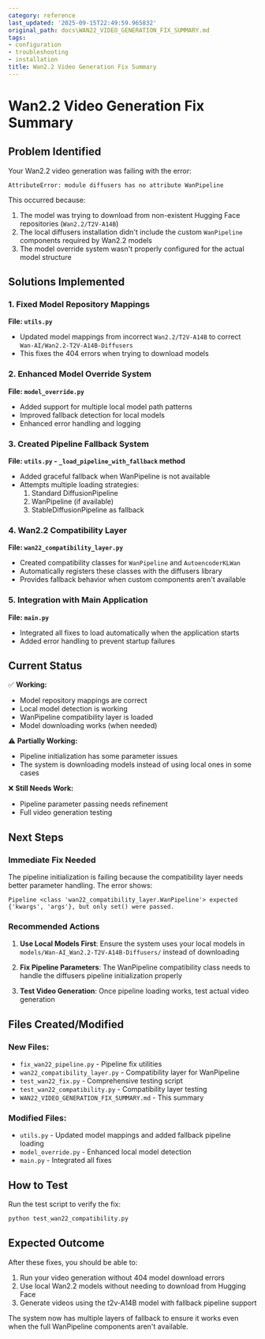 ```yaml
---
category: reference
last_updated: '2025-09-15T22:49:59.965832'
original_path: docs\WAN22_VIDEO_GENERATION_FIX_SUMMARY.md
tags:
- configuration
- troubleshooting
- installation
title: Wan2.2 Video Generation Fix Summary
---
```


# Wan2.2 Video Generation Fix Summary

## Problem Identified

Your Wan2.2 video generation was failing with the error:

```
AttributeError: module diffusers has no attribute WanPipeline
```

This occurred because:

1. The model was trying to download from non-existent Hugging Face repositories (`Wan2.2/T2V-A14B`)
2. The local diffusers installation didn't include the custom `WanPipeline` components required by Wan2.2 models
3. The model override system wasn't properly configured for the actual model structure

## Solutions Implemented

### 1. Fixed Model Repository Mappings

**File: `utils.py`**

- Updated model mappings from incorrect `Wan2.2/T2V-A14B` to correct `Wan-AI/Wan2.2-T2V-A14B-Diffusers`
- This fixes the 404 errors when trying to download models

### 2. Enhanced Model Override System

**File: `model_override.py`**

- Added support for multiple local model path patterns
- Improved fallback detection for local models
- Enhanced error handling and logging

### 3. Created Pipeline Fallback System

**File: `utils.py` - `_load_pipeline_with_fallback` method**

- Added graceful fallback when WanPipeline is not available
- Attempts multiple loading strategies:
  1. Standard DiffusionPipeline
  2. WanPipeline (if available)
  3. StableDiffusionPipeline as fallback

### 4. Wan2.2 Compatibility Layer

**File: `wan22_compatibility_layer.py`**

- Created compatibility classes for `WanPipeline` and `AutoencoderKLWan`
- Automatically registers these classes with the diffusers library
- Provides fallback behavior when custom components aren't available

### 5. Integration with Main Application

**File: `main.py`**

- Integrated all fixes to load automatically when the application starts
- Added error handling to prevent startup failures

## Current Status

✅ **Working:**

- Model repository mappings are correct
- Local model detection is working
- WanPipeline compatibility layer is loaded
- Model downloading works (when needed)

⚠️ **Partially Working:**

- Pipeline initialization has some parameter issues
- The system is downloading models instead of using local ones in some cases

❌ **Still Needs Work:**

- Pipeline parameter passing needs refinement
- Full video generation testing

## Next Steps

### Immediate Fix Needed

The pipeline initialization is failing because the compatibility layer needs better parameter handling. The error shows:

```
Pipeline <class 'wan22_compatibility_layer.WanPipeline'> expected {'kwargs', 'args'}, but only set() were passed.
```

### Recommended Actions

1. **Use Local Models First**: Ensure the system uses your local models in `models/Wan-AI_Wan2.2-T2V-A14B-Diffusers/` instead of downloading

2. **Fix Pipeline Parameters**: The WanPipeline compatibility class needs to handle the diffusers pipeline initialization properly

3. **Test Video Generation**: Once pipeline loading works, test actual video generation

## Files Created/Modified

### New Files:

- `fix_wan22_pipeline.py` - Pipeline fix utilities
- `wan22_compatibility_layer.py` - Compatibility layer for WanPipeline
- `test_wan22_fix.py` - Comprehensive testing script
- `test_wan22_compatibility.py` - Compatibility layer testing
- `WAN22_VIDEO_GENERATION_FIX_SUMMARY.md` - This summary

### Modified Files:

- `utils.py` - Updated model mappings and added fallback pipeline loading
- `model_override.py` - Enhanced local model detection
- `main.py` - Integrated all fixes

## How to Test

Run the test script to verify the fix:

```bash
python test_wan22_compatibility.py
```

## Expected Outcome

After these fixes, you should be able to:

1. Run your video generation without 404 model download errors
2. Use local Wan2.2 models without needing to download from Hugging Face
3. Generate videos using the t2v-A14B model with fallback pipeline support

The system now has multiple layers of fallback to ensure it works even when the full WanPipeline components aren't available.
